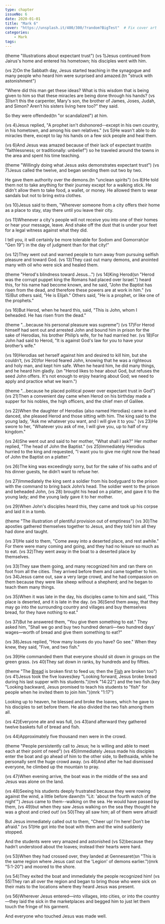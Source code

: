 ```yaml
---
type: chapter
issueNo: 6
date: 2020-01-01
title: "Mark 6"
cover: "https://unsplash.it/400/300/?random?BigTest"  # Fix cover art
categories:
    - Mark
tags:
---
```


(theme "Illustrations about expectant trust")
(vs 1)Jesus continued from Jairus's home and entered his hometown; his disciples went with him.

(vs 2)On the Sabbath day, Jesus started teaching in the synagogue and many people who heard him were surprised and amazed.(tn "struck with astonishment")

"Where did this man get these ideas?  What is this wisdom that is being given to him so that these miracles are being done through his hands?  (vs 3)Isn’t this the carpenter, Mary's son, the brother of James, Joses, Judah, and Simon?  Aren’t his sisters living here too?" they said.

So they were offended(tn "or scandalized") at him.

(vs 4)Jesus replied, "A prophet isn't dishonored--except in his own country, in his hometown, and among his own relatives."  (vs 5)He wasn't able to do miracles there, except to lay his hands on a few sick people and heal them.

(vs 6)And Jesus was amazed because of their lack of expectant trust(tn "faithlessness; or traditionally: unbelief") so he traveled around the towns in the area and spent his time teaching.

(theme "Willingly doing what Jesus asks demonstrates expectant trust")
(vs 7)Jesus called the twelve, and began sending them out two by two.

He gave them authority over the demons.(tn "unclean spirits")  (vs 8)He told them not to take anything for their journey except for a walking stick.  He didn't allow them to take food, a wallet, or money.  He allowed them to wear sandals but not to bring extra clothes.

(vs 10)Jesus said to them, "Wherever someone from a city offers their home as a place to stay, stay there until you leave their city.

(vs 11)Whenever a city's people will not receive you into one of their homes or hear your message, leave.  And shake off the dust that is under your feet for a legal witness against what they did.

I tell you, it will certainly be more tolerable for Sodom and Gomorrah(xr "Gen 19") in the day of judgment than for that city!"

(vs 12)They went out and warned people to turn away from pursuing selfish pleasure and toward God.  (vs 13)They cast out many demons, and anointed many with oil who were sick and healed them.

(theme "Herod's blindness toward Jesus...")
(vs 14)King Herod(sn "Herod was the corrupt puppet king the Romans had placed over Israel.") heard this, for his name had become known, and he said, "John the Baptist has risen from the dead, and therefore these powers are at work in him."  (vs 15)But others said, "He is Elijah." Others said, "He is a prophet, or like one of the prophets."

(vs 16)But Herod, when he heard this, said, "This is John, whom I beheaded. He has risen from the dead."

(theme "...because his personal pleasure was supreme")
(vs 17)For Herod himself had sent out and arrested John and bound him in prison for the sake of Herodias, his brother Philip’s wife, for he had married her.  (vs 18)For John had said to Herod, "It is against God's law for you to have your brother’s wife."

(vs 19)Herodias set herself against him and desired to kill him, but she couldn’t,  (vs 20)for Herod feared John, knowing that he was a righteous and holy man, and kept him safe. When he heard him, he did many things, and he heard him gladly. (sn "Herod likes to hear about God, but refuses the seed John offers.  It's not enough to enjoy hearing about God; we need to apply and practice what we learn.")

(theme "...because he placed political power over expectant trust in God")
(vs 21)Then a convenient day came when Herod on his birthday made a supper for his nobles, the high officers, and the chief men of Galilee.

(vs 22)When the daughter of Herodias (also named Herodias) came in and danced, she pleased Herod and those sitting with him. The king said to the young lady, "Ask me whatever you want, and I will give it to you."  (vs 23)He swore to her, "Whatever you ask of me, I will give you, up to half of my kingdom."

(vs 24)She went out and said to her mother, "What shall I ask?"  Her mother replied, "The head of John the Baptist."  (vs 25)Immediately Herodius hurried to the king and requested, "I want you to give me right now the head of John the Baptist on a platter."

(vs 26)The king was exceedingly sorry, but for the sake of his oaths and of his dinner guests, he didn’t want to refuse her.

(vs 27)Immediately the king sent a soldier from his bodyguard to the prison with the command to bring back John’s head.  The soldier went to the prison and beheaded John,  (vs 28) brought his head on a platter, and gave it to the young lady; and the young lady gave it to her mother.

(vs 29)When John's disciples heard this, they came and took up his corpse and laid it in a tomb.

(theme "The illustration of plentiful provision out of emptiness")
(vs 30)The apostles gathered themselves together to Jesus, and they told him all they had done and taught.

(vs 31)He said to them, "Come away into a deserted place, and rest awhile." For there were many coming and going, and they had no leisure so much as to eat.  (vs 32)They went away in the boat to a deserted place by themselves.

(vs 33)They saw them going, and many recognized him and ran there on foot from all the cities. They arrived before them and came together to him.  (vs 34)Jesus came out, saw a very large crowd, and he had compassion on them because they were like sheep without a shepherd; and he began to teach them many things.

(vs 35)When it was late in the day, his disciples came to him and said, "This place is deserted, and it is late in the day.  (vs 36)Send them away, that they may go into the surrounding country and villages and buy themselves bread, for they have nothing to eat."

(vs 37)But he answered them, "You give them something to eat." They asked him, "Shall we go and buy two hundred denarii—two hundred days’ wages—worth of bread and give them something to eat?"

(vs 38)Jesus replied, "How many loaves do you have? Go see." When they knew, they said, "Five, and two fish."

(vs 39)He commanded them that everyone should sit down in groups on the green grass.  (vs 40)They sat down in ranks, by hundreds and by fifties.

(theme "The [Bread](/mark-14#22) is broken first to feed us; then the [Fish](/mark-1#17) are broken too")
(vs 41)Jesus took the five loaves(key "Looking forward, Jesus broke bread during his last supper with his students.")(mrk "14:22") and the two fish.(key "Looking backward, Jesus promised to teach his students to "fish" for people when he invited them to join him.")(mrk "1:17")

Looking up to heaven, he blessed and broke the loaves, which he gave to his disciples to set before them.  He also divided the two fish among them all.

(vs 42)Everyone ate and was full, (vs 43)and afterward they gathered twelve baskets full of bread and fish.

(vs 44)Approximately five thousand men were in the crowd.

(theme "People persistently call to Jesus; he is willing and able to meet each at their point of need")
(vs 45)Immediately Jesus made his disciples enter the boat and go ahead of him to the other side, to Bethsaida, while he personally sent the huge crowd away.  (vs 46)And after he had dismissed everyone, he climbed up the mountain to pray.

(vs 47)When evening arrive, the boat was in the middle of the sea and Jesus was alone on the land.

(vs 48)Seeing his students deeply frustrated because they were rowing against the wind, a little before dawn(tn "Lit: 'about the fourth watch of the night'") Jesus came to them--walking on the sea.  He would have passed by them,  (vs 49)but when they saw Jesus walking on the sea they thought he was a ghost and cried out!  (vs 50)They all saw him; all of them were afraid!

But Jesus immediately called out to them, "Cheer up! I’m here! Don’t be afraid."  (vs 51)He got into the boat with them and the wind suddenly stopped.

And the students were very amazed and astonished (vs 52)because they hadn’t understood about the loaves; instead their hearts were hard.

(vs 53)When they had crossed over, they landed at Gennesaret(sn "This is the same region where Jesus cast out the 'Legion' of demons earlier.")(mrk "5:1-20") and moored to the shore.

(vs 54)They exited the boat and immediately the people recognized him!  (vs 55)They ran all over the region and began to bring those who were sick on their mats to the locations where they heard Jesus was present.

(vs 56)Wherever Jesus entered—into villages, into cities, or into the country—they laid the sick in the marketplaces and begged him to just let them touch the fringe of his garment.

And everyone who touched Jesus was made well. ﻿
